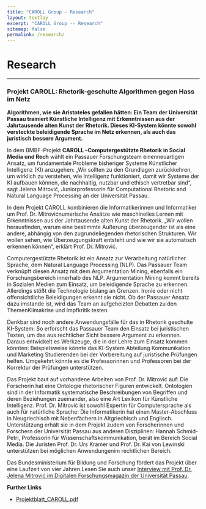 ```yaml
---
title: "CAROLL Group - Research"
layout: textlay
excerpt: "CAROLL Group -- Research"
sitemap: false
permalink: /research/
---
```


# Research
----------

### Projekt CAROLL: Rhetorik-geschulte Algorithmen gegen Hass im Netz

**Algorithmen, wie sie Aristoteles gefallen hätten: Ein Team der Universität Passau trainiert Künstliche Intelligenz mit Erkenntnissen aus der Jahrtausende alten Kunst der Rhetorik. Dieses KI-System könnte sowohl versteckte beleidigende Sprache im Netz erkennen, als auch das juristisch bessere Argument.**

In dem BMBF-Projekt **CAROLL –Computergestützte Rhetorik in Social Media und Rech** wählt ein Passauer Forschungsteam einenneuartigen Ansatz, um fundamentale Probleme bisheriger Systeme Künstlicher Intelligenz (KI) anzugehen: „Wir sollten zu den Grundlagen zurückkehren, um wirklich zu verstehen, wie Intelligenz funktioniert, damit wir Systeme der KI aufbauen können, die nachhaltig, nutzbar und ethisch vertretbar sind“, sagt Jelena Mitrović, Juniorprofessorin für Computational Rhetoric and Natural Language Processing an der Universität Passau. 

In dem Projekt CAROLL kombinieren die Informatikerinnen und Informatiker um Prof. Dr. Mitrovićnumerische Ansätze wie maschinelles Lernen mit Erkenntnissen aus der Jahrtausende alten Kunst der Rhetorik. „Wir wollen herausfinden, warum eine bestimmte Äußerung überzeugender ist als eine andere, abhängig von den zugrundeliegenden rhetorischen Strukturen. Wir wollen sehen, wie Überzeugungskraft entsteht und wie wir sie automatisch erkennen können“, erklärt Prof. Dr. Mitrović.

Computergestützte Rhetorik ist ein Ansatz zur Verarbeitung natürlicher Sprache, dem Natural Language Processing (NLP). Das Passauer Team verknüpft diesen Ansatz mit dem Argumentation Mining, ebenfalls ein Forschungsbereich innerhalb des NLP. Argumentation Mining kommt bereits in Sozialen Medien zum Einsatz, um beleidigende Sprache zu erkennen. Allerdings stößt die Technologie bislang an Grenzen. Ironie oder nicht offensichtliche Beleidigungen erkennt sie nicht. Ob der Passauer Ansatz dazu imstande ist, wird das Team an aufgeheizten Debatten zu den ThemenKlimakrise und Impfkritik testen.

Denkbar sind noch andere Anwendungsfälle für das in Rhetorik geschulte KI-System: So erforscht das Passauer Team den Einsatz bei juristischen Texten, um das aus rechtlicher Sicht bessere Argument zu erkennen. Daraus entwickelt es Werkzeuge, die in der Lehre zum Einsatz kommen könnten: Beispielsweise könnte das KI-System Abteilung Kommunikation und Marketing
Studierenden bei der Vorbereitung auf juristische Prüfungen helfen. Umgekehrt könnte es die Professorinnen und Professoren bei der Korrektur der Prüfungen unterstützen.

Das Projekt baut auf vorhandene Arbeiten von Prof. Dr. Mitrović auf: Die Forscherin hat eine Ontologie rhetorischer Figuren entwickelt. Ontologien sind in der Informatik systematische Beschreibungen von Begriffen und deren Beziehungen zueinander, also eine Art Lexikon für Künstliche Intelligenz. Prof. Dr. Mitrović ist sowohl Expertin für Computersprache als auch für natürliche Sprache: Die Informatikerin hat einen Master-Abschluss in Neugriechisch mit Nebenfächern in Altgriechisch und Englisch. Unterstützung erhält sie in dem Projekt zudem von Forscherinnen und Forschern der Universität Passau aus anderen Disziplinen: Hannah Schmid-Petri, Professorin für Wissenschaftskommunikation, berät im Bereich Social Media. Die Juristen Prof. Dr. Urs Kramer und Prof. Dr. Kai von Lewinski unterstützen bei möglichen Anwendungenim rechtlichen Bereich.

Das Bundesministerium für Bildung und Forschung fördert das Projekt über eine Laufzeit von vier Jahren.Lesen Sie auch unser [Interview mit Prof. Dr. Jelena Mitrović im Digitalen Forschungsmagazin der Universität Passau](https://www.digital.uni-passau.de/beitraege/2020/jelena-mitrovic/).


**Further Links**
- [Projektblatt_CAROLL.pdf](https://www.softwaresysteme.pt-dlr.de/media/content/Projektblatt_CAROLL_01IS20049.pdf)



